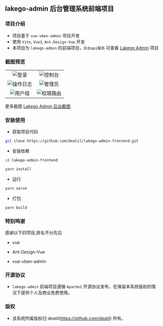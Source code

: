 ## lakego-admin 后台管理系统前端项目

### 项目介绍

*  项目基于 `vue-vben-admin` 项目开发
*  使用 `Vite`, `Vue3`, `Ant-Design-Vue` 开发
*  本项目为 `lakego-admin` 的前端项目，`后台api服务` 可查看 [Lakego Admin](https://github.com/deatil/lakego-admin) 项目

### 截图预览

<table>
    <tr>
        <td width="50%">
            <center>
                <img alt="登录" src="https://user-images.githubusercontent.com/24578855/151009218-d544fcb1-973d-42e4-a3b0-1ae72ea6a088.png" />
            </center>
        </td>
        <td width="50%">
            <center>
                <img alt="控制台" src="https://user-images.githubusercontent.com/24578855/151192881-72510e1d-88db-4db3-b730-a741fd981fd7.png" />
            </center>
        </td>
    </tr>
    <tr>
        <td width="50%">
            <center>
                <img alt="操作日志" src="https://user-images.githubusercontent.com/24578855/168456599-8401a6ef-9b8a-4fd8-bb30-3978bf4b0ec7.png" />
            </center>
        </td>
        <td width="50%">
            <center>
                <img alt="管理员" src="https://user-images.githubusercontent.com/24578855/168456604-c4dddd71-4b70-496b-ba2e-752e69932571.png" />
            </center>
        </td>
    </tr>
    <tr>
        <td width="50%">
            <center>
                <img alt="用户组" src="https://user-images.githubusercontent.com/24578855/168456611-1f7fcdb6-e2af-4f8f-8572-227cd4096b61.png" />
            </center>
        </td>
        <td width="50%">
            <center>
                <img alt="权限路由" src="https://user-images.githubusercontent.com/24578855/168456618-c4ab5e26-7e89-4bb5-bb25-3299a5a70c3d.png" />
            </center>
        </td>
    </tr>
</table>

更多截图
[Lakego Admin 后台截图](https://github.com/deatil/lakego-admin/issues/1)

###  安装使用

- 获取项目代码

```bash
git clone https://github.com/deatil/lakego-admin-frontend.git
```

- 安装依赖

```bash
cd lakego-admin-frontend

yarn install

```

- 运行

```bash
yarn serve
```

- 打包

```bash
yarn build
```

### 特别鸣谢

感谢以下的项目,排名不分先后

 - vue

 - Ant-Design-Vue

 - vue-vben-admin

### 开源协议

*  `lakego-admin` 前端项目遵循 `Apache2` 开源协议发布，在保留本系统版权的情况下提供个人及商业免费使用。

### 版权

*  该系统所属版权归 deatil(https://github.com/deatil) 所有。
